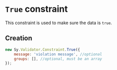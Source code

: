 # `True` constraint

This constraint is used to make sure the data is `true`.

## Creation

```js
new Sy.Validator.Constraint.True({
    message: 'violation message', //optional
    groups: [], //optional, must be an array
});
```